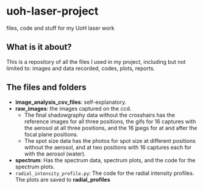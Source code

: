 # uoh-laser-project
files, code and stuff for my UoH laser work

## What is it about?
This is a repository of all the files I used in my project, including but not limited to: images and data recorded, codes, plots, reports.

## The files and folders
- **image_analysis_csv_files**: self-explanatory.
- **raw_images**: the images captured on the ccd.
  - The final shadowgraphy data without the crosshairs has the reference images for all three positions, the gifs for 16 captures with the aerosol at all three positions, and the 16 jpegs for at and after the focal plane positions.
  - The spot size data has the photos for spot size at different positions without the aerosol, and at two positions with 16 captures each for with the aerosol (water).
- **spectrum**: Has the spectrum data, spectrum plots, and the code for the spectrum plots.
- `radial_intensity_profile.py`: The code for the radial intensity profiles. The plots are saved to **radial_profiles**
